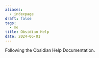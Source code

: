 ```yaml
---
aliases:
  - indexpage
draft: false
tags:
  - me
title: Obsidian Help
date: 2024-06-01
---
```


Following the Obsidian Help Documentation.
